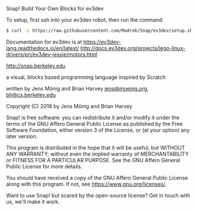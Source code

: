 
Snap! Build Your Own Blocks for ev3dev

To setup, first ssh into your ev3dev robot, then run the conmand:

```bash
$ curl -L https://raw.githubusercontent.com/Madrok/Snap/ev3dev/setup.sh | sh
```

Documentation for ev3dev is at
https://ev3dev-lang.readthedocs.io/en/latest/
http://docs.ev3dev.org/projects/lego-linux-drivers/en/ev3dev-jessie/motors.html


http://snap.berkeley.edu

a visual, blocks based programming language
inspired by Scratch

written by Jens Mönig and Brian Harvey
jens@moenig.org, bh@cs.berkeley.edu

Copyright (C) 2018 by Jens Mönig and Brian Harvey

Snap! is free software: you can redistribute it and/or modify
it under the terms of the GNU Affero General Public License as
published by the Free Software Foundation, either version 3 of
the License, or (at your option) any later version.

This program is distributed in the hope that it will be useful,
but WITHOUT ANY WARRANTY; without even the implied warranty of
MERCHANTABILITY or FITNESS FOR A PARTICULAR PURPOSE.  See the
GNU Affero General Public License for more details.

You should have received a copy of the GNU Affero General Public License
along with this program. If not, see <https://www.gnu.org/licenses/>.

Want to use Snap! but scared by the open-source license? Get in touch with us,
we'll make it work.
